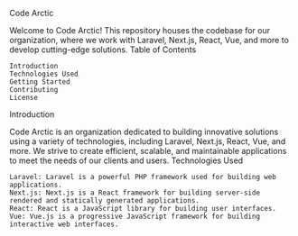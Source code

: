 Code Arctic

Welcome to Code Arctic! This repository houses the codebase for our organization, where we work with Laravel, Next.js, React, Vue, and more to develop cutting-edge solutions.
Table of Contents

    Introduction
    Technologies Used
    Getting Started
    Contributing
    License

Introduction

Code Arctic is an organization dedicated to building innovative solutions using a variety of technologies, including Laravel, Next.js, React, Vue, and more. We strive to create efficient, scalable, and maintainable applications to meet the needs of our clients and users.
Technologies Used

    Laravel: Laravel is a powerful PHP framework used for building web applications.
    Next.js: Next.js is a React framework for building server-side rendered and statically generated applications.
    React: React is a JavaScript library for building user interfaces.
    Vue: Vue.js is a progressive JavaScript framework for building interactive web interfaces.
